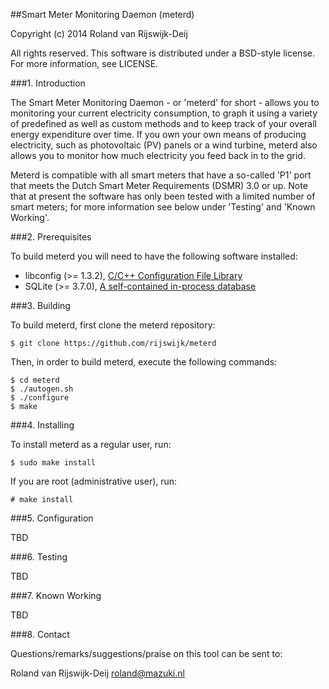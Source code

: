 
##Smart Meter Monitoring Daemon (meterd)

Copyright (c) 2014 Roland van Rijswijk-Deij

All rights reserved. This software is distributed under a BSD-style
license. For more information, see LICENSE.

###1. Introduction

The Smart Meter Monitoring Daemon - or 'meterd' for short - allows you to
monitoring your current electricity consumption, to graph it using a variety
of predefined as well as custom methods and to keep track of your overall
energy expenditure over time. If you own your own means of producing
electricity, such as photovoltaic (PV) panels or a wind turbine, meterd also
allows you to monitor how much electricity you feed back in to the grid.

Meterd is compatible with all smart meters that have a so-called 'P1' port
that meets the Dutch Smart Meter Requirements (DSMR) 3.0 or up. Note that at
present the software has only been tested with a limited number of smart
meters; for more information see below under 'Testing' and 'Known Working'.

###2. Prerequisites

To build meterd you will need to have the following software installed:

 - libconfig (>= 1.3.2), [ C/C++ Configuration File Library ](http://www.hyperrealm.com/libconfig/)
 - SQLite (>= 3.7.0), [ A self-contained in-process database ](http://www.sqlite.org)

###3. Building

To build meterd, first clone the meterd repository:
```
$ git clone https://github.com/rijswijk/meterd
```
Then, in order to build meterd, execute the following commands:
```
$ cd meterd
$ ./autogen.sh
$ ./configure
$ make
```

###4. Installing 

To install meterd as a regular user, run:
```
$ sudo make install
```
If you are root (administrative user), run:
```
# make install
```

###5. Configuration

TBD

###6. Testing

TBD

###7. Known Working

TBD

###8. Contact

Questions/remarks/suggestions/praise on this tool can be sent to:

Roland van Rijswijk-Deij 	<roland@mazuki.nl>
